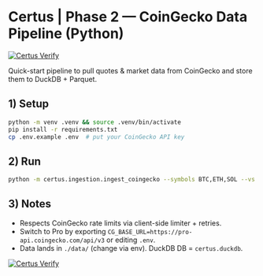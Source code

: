 # Certus | Phase 2 — CoinGecko Data Pipeline (Python)

[![Certus Verify](https://github.com/topmcon/certus/actions/workflows/certus-verify.yml/badge.svg?branch=main)](https://github.com/topmcon/certus/actions/workflows/certus-verify.yml)


Quick-start pipeline to pull quotes & market data from CoinGecko and store them to DuckDB + Parquet.

## 1) Setup

```bash
python -m venv .venv && source .venv/bin/activate
pip install -r requirements.txt
cp .env.example .env  # put your CoinGecko API key
```

## 2) Run

```bash
python -m certus.ingestion.ingest_coingecko --symbols BTC,ETH,SOL --vs USD --top 50 --interval 1m --dest duckdb,parquet
```

## 3) Notes

- Respects CoinGecko rate limits via client-side limiter + retries.
- Switch to Pro by exporting `CG_BASE_URL=https://pro-api.coingecko.com/api/v3` or editing `.env`.
- Data lands in `./data/` (change via env). DuckDB DB = `certus.duckdb`.

[![Certus Verify](https://github.com/topmcon/certus/actions/workflows/certus-verify.yml/badge.svg?branch=main)](https://github.com/topmcon/certus/actions/workflows/certus-verify.yml)
